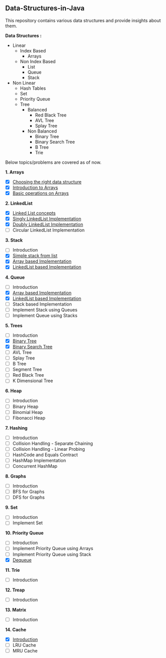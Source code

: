 ## Data-Structures-in-Java
This repository contains various data structures and provide insights about them.  

**Data Structures :**  
- Linear
    - Index Based
        - Arrays
    - Non Index Based
        - List
        - Queue
        - Stack
- Non Linear
    - Hash Tables
    - Set
    - Priority Queue
    - Tree
        - Balanced
            - Red Black Tree
            - AVL Tree
            - Splay Tree
        - Non Balanced
            - Binary Tree
            - Binary Search Tree
            - B Tree
            - Trie

Below topics/problems are covered as of now.  

**1. Arrays**
- [X] [Choosing the right data structure](../master/src/com/deepak/data/structures/Arrays/RightDataStructure.md)
- [X] [Introduction to Arrays](../master/src/com/deepak/data/structures/Arrays/Introduction.md)
- [X] [Basic operations on Arrays](../master/src/com/deepak/data/structures/Arrays/BasicOperations.java)

**2. LinkedList**    
- [X] [Linked List concepts](../master/src/com/deepak/data/structures/LinkedList/LinkedListConcepts.md)
- [X] [Singly LinkedList Implementation](../master/src/com/deepak/data/structures/LinkedList/SinglyLinkedList.java)
- [X] [Doubly LinkedList Implementation](../master/src/com/deepak/data/structures/LinkedList/DoublyLinkedList.java)
- [ ] Circular LinkedList Implementation

**3. Stack**
- [ ] Introduction
- [X] [Simple stack from list](../master/src/com/deepak/data/structures/Stack/SimpleStackFromList.java)
- [X] [Array based Implementation](../master/src/com/deepak/data/structures/Stack/ArrayBasedStack.java)
- [X] [LinkedList based Implementation](../master/src/com/deepak/data/structures/Stack/LinkedListBasedStack.java) 

**4. Queue**
- [ ] Introduction
- [X] [Array based Implementation](../master/src/com/deepak/data/structures/Queue/ArrayBasedQueue.java)
- [X] [LinkedList based Implementation](../master/src/com/deepak/data/structures/Queue/LinkedListBasedQueue.java) 
- [ ] Stack based Implementation
- [ ] Implement Stack using Queues
- [ ] Implement Queue using Stacks

**5. Trees**
- [ ] Introduction
- [X] [Binary Tree](../master/src/com/deepak/data/structures/Tree/BinaryTree.java)
- [X] [Binary Search Tree](../master/src/com/deepak/data/structures/Tree/BinarySearchTree.java)
- [ ] AVL Tree
- [ ] Splay Tree
- [ ] B Tree
- [ ] Segment Tree
- [ ] Red Black Tree
- [ ] K Dimensional Tree

**6. Heap**
- [ ] Introduction
- [ ] Binary Heap
- [ ] Binomial Heap
- [ ] Fibonacci Heap 

**7. Hashing**
- [ ] Introduction
- [ ] Collision Handling - Separate Chaining
- [ ] Collision Handling - Linear Probing
- [ ] HashCode and Equals Contract
- [ ] HashMap Implementation
- [ ] Concurrent HashMap

**8. Graphs**
- [ ] Introduction
- [ ] BFS for Graphs
- [ ] DFS for Graphs

**9. Set**
- [ ] Introduction
- [ ] Implement Set

**10. Priority Queue**
- [ ] Introduction
- [ ] Implement Priority Queue using Arrays
- [ ] Implement Priority Queue using Stack 
- [X] [Dequeue](../master/src/com/deepak/data/structures/Queue/Dequeue.java)

**11. Trie**
- [ ] Introduction

**12. Treap**
- [ ] Introduction

**13. Matrix**
- [ ] Introduction

**14. Cache**
- [X] [Introduction](../master/src/com/deepak/data/structures/Cache/Introduction.md)
- [ ] LRU Cache
- [ ] MRU Cache
